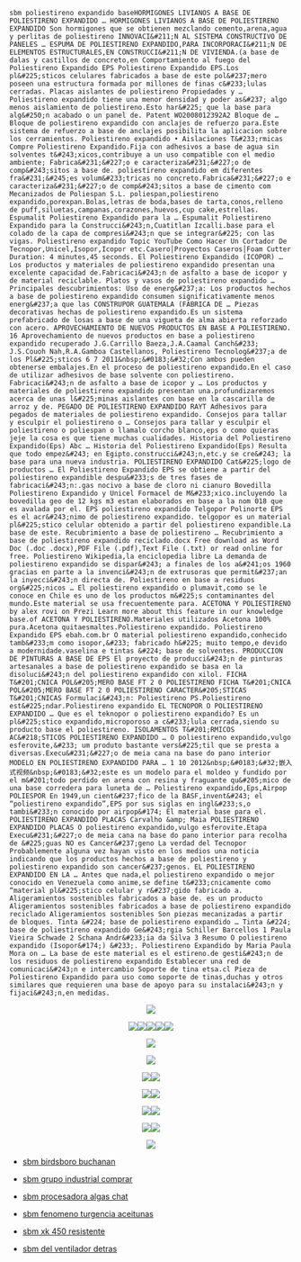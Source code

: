 
```
sbm poliestireno expandido baseHORMIGONES LIVIANOS A BASE DE POLIESTIRENO EXPANDIDO … HORMIGONES LIVIANOS A BASE DE POLIESTIRENO EXPANDIDO Son hormigones que se obtienen mezclando cemento,arena,agua y perlitas de poliestireno INNOVACI&#211;N AL SISTEMA CONSTRUCTIVO DE PANELES … ESPUMA DE POLIESTIRENO EXPANDIDO,PARA INCORPORACI&#211;N DE ELEMENTOS ESTRUCTURALES,EN CONSTRUCCI&#211;N DE VIVIENDA.(a base de dalas y castillos de concreto,en Comportamiento al fuego del Poliestireno Expandido EPS Poliestireno Expandido EPS.Los pl&#225;sticos celulares fabricados a base de este pol&#237;mero poseen una estructura formada por millones de finas c&#233;lulas cerradas. Placas aislantes de poliestireno Propiedades y … Poliestireno expandido tiene una menor densidad y poder as&#237; algo menos aislamiento de poliestireno.Esto har&#225; que la base para alg&#250;n acabado o un panel de. Patent WO2008012392A2 Bloque de … Bloque de poliestireno expandido con anclajes de refuerzo para.Este sistema de refuerzo a base de anclajes posibilita la aplicacion sobre los cerramientos. Poliestireno expandido • Aislaciones T&#233;rmicas Compre Poliestireno Expandido.Fija con adhesivos a base de agua sin solventes t&#243;xicos,contribuye a un uso compatible con el medio ambiente; Fabrica&#231;&#227;o e caracteriza&#231;&#227;o de comp&#243;sitos a base de. poliestireno expandido em diferentes fra&#231;&#245;es volum&#233;tricas no concreto.Fabrica&#231;&#227;o e caracteriza&#231;&#227;o de comp&#243;sitos a base de cimento com Mecanizados de Poliespan S.L. poliespan,poliestireno expandido,porexpan.Bolas,letras de boda,bases de tarta,conos,relleno de puff,siluetas,campanas,corazones,huevos,cup cake,estrellas. Espumalit Poliestireno Expandido para la … Espumalit Poliestireno Expandido para la Construcci&#243;n,Cuatitlan Izcalli.base para el colado de la capa de compresi&#243;n que se integrar&#225; con las vigas. Poliestireno expandido Topic YouTube Como Hacer Un Cortador De Tecnopor,Unicel,Isopor,Icopor etc.Casero│Proyectos Caseros│Foam Cutter Duration: 4 minutes,45 seconds. El Poliestireno Expandido (ICOPOR) … Los productos y materiales de poliestireno expandido presentan una excelente capacidad de.Fabricaci&#243;n de asfalto a base de icopor y de material reciclable. Platos y vasos de poliestireno expandido … Principales descubrimientos: Uso de energ&#237;a: Los productos hechos a base de poliestireno expandido consumen significativamente menos energ&#237;a que las CONSTRUPOR GUATEMALA (FABRICA DE … Piezas decorativas hechas de poliestireno expandido.Es un sistema prefabricado de losas a base de una vigueta de alma abierta reforzado con acero. APROVECHAMIENTO DE NUEVOS PRODUCTOS EN BASE A POLIESTIRENO. 16 Aprovechamiento de nuevos productos en base a poliestireno expandido recuperado J.G.Carrillo Baeza,J.A.Caamal Canch&#233; J.S.Couoh Nah,R.A.Gamboa Castellanos, Poliestireno Tecnolog&#237;a de los Pl&#225;sticos 6 7 2011&nbsp;&#0183;&#32;Con ambos pueden obtenerse embalajes.En el proceso de poliestireno expandido.En el caso de utilizar adhesivos de base solvente con poliestireno. Fabricaci&#243;n de asfalto a base de icopor y … Los productos y materiales de poliestireno expandido presentan una.profundizaremos acerca de unas l&#225;minas aislantes con base en la cascarilla de arroz y de. PEGADO DE POLIESTIRENO EXPANDIDO RAYT Adhesivos para pegados de materiales de poliestireno expandido. Consejos para tallar y esculpir el poliestireno o … Consejos para tallar y esculpir el poliestireno o poliespan o llamalo corcho blanco,eps o como quieras jeje la cosa es que tiene muchas cualidades. Historia del Poliestireno Expandido(Eps) Abc … Historia del Poliestireno Expandido(Eps) Resulta que todo empez&#243; en Egipto.construcci&#243;n,etc.y se cre&#243; la base para una nueva industria. POLIESTIRENO EXPANDIDO Cat&#225;logo de productos … El Poliestireno Expandido EPS se obtiene a partir del poliestireno expandible despu&#233;s de tres fases de fabricaci&#243;n:.gas nocivo a base de cloro ni cianuro Bovedilla Poliestireno Expandido y Unicel Formacel de M&#233;xico.incluyendo la bovedilla geo de 12 kgs m3 estan elaborados en base a la nom 018 que es avalada por el. EPS poliestireno expandido Telgopor Polinorte EPS es el acr&#243;nimo de poliestireno expandido. telgopor es un material pl&#225;stico celular obtenido a partir del poliestireno expandible.La base de este. Recubrimiento a base de poliestireno … Recubrimiento a base de poliestireno expandido reciclado.docx Free download as Word Doc (.doc .docx),PDF File (.pdf),Text File (.txt) or read online for free. Poliestireno Wikipedia,la enciclopedia libre La demanda de poliestireno expandido se dispar&#243; a finales de los a&#241;os 1960 gracias en parte a la invenci&#243;n de extrusoras que permit&#237;an la inyecci&#243;n directa de. Poliestireno en base a residuos org&#225;nicos … El poliestireno expandido o plumavit,como se le conoce en Chile es uno de los productos m&#225;s contaminantes del mundo.Este material se usa frecuentemente para. ACETONA Y POLIESTIRENO by alex rovi on Prezi Learn more about this feature in our knowledge base.of ACETONA Y POLIESTIRENO.Materiales utilizados Acetona 100% pura.Acetona quitaesmaltes.Poliestireno expandido. Poliestireno Expandido EPS ebah.com.br O material poliestireno expandido,conhecido tamb&#233;m como isopor,&#233; fabricado h&#225; muito tempo,e devido a modernidade.vaselina e tintas &#224; base de solventes. PRODUCCION DE PINTURAS A BASE DE EPS El proyecto de producci&#243;n de pinturas artesanales a base de poliestireno expandido se basa en la disoluci&#243;n del poliestireno expandido con xilol. FICHA T&#201;CNICA POL&#205;MERO BASE FT 2 0 POLIESTIRENO FICHA T&#201;CNICA POL&#205;MERO BASE FT 2 0 POLIESTIRENO CARACTER&#205;STICAS T&#201;CNICAS Formulaci&#243;n: Poliestireno PS.Poliestireno est&#225;ndar.Poliestireno expandido EL TECNOPOR O POLIESTIRENO EXPANDIDO … Que es el teknopor o poliestireno expandido? Es un pl&#225;stico expandido,microporoso a c&#233;lula cerrada,siendo su producto base el poliestireno. ISOLAMENTOS T&#201;RMICOS AC&#218;STICOS POLIESTIRENO EXPANDIDO … O poliestireno expandido,vulgo esferovite,&#233; um produto bastante vers&#225;til que se presta a diversas.Execu&#231;&#227;o de meia cana na base do pano interior MODELO EN POLIESTIRENO EXPANDIDO PARA … 1 10 2012&nbsp;&#0183;&#32;嵌入式视频&nbsp;&#0183;&#32;este es un modelo para el moldeo y fundido por el m&#201;todo perdido en arena con resina y fraguante qu&#205;mico de una base corredera para luneta de … Poliestireno expandido,Eps,Airpop POLIESPOR En 1949,un cient&#237;fico de la BASF,invent&#243; el “poliestireno expandido”,EPS por sus siglas en ingl&#233;s,o tambi&#233;n conocido por airpop&#174; El material base para el. POLIESTIRENO EXPANDIDO PLACAS Carvalho &amp; Maia POLIESTIRENO EXPANDIDO PLACAS O poliestireno expandido,vulgo esferovite.Etapa Execu&#231;&#227;o de meia cana na base do pano interior para recolha de &#225;guas NO es Cancer&#237;geno La verdad del Tecnopor Probablemente alguna vez hayan visto en los medios una noticia indicando que los productos hechos a base de poliestireno y poliestireno expandido son cancer&#237;genos. EL POLIESTIRENO EXPANDIDO EN LA … Antes que nada,el poliestireno expandido o mejor conocido en Venezuela como anime,se define t&#233;cnicamente como “material pl&#225;stico celular y r&#237;gido fabricado a. Aligeramientos sostenibles fabricados a base de. es un producto Aligeramientos sostenibles fabricados a base de poliestireno expandido reciclado Aligeramientos sostenibles Son piezas mecanizadas a partir de bloques. Tinta &#224; base de poliestireno expandido … Tinta &#224; base de poliestireno expandido Ge&#243;rgia Schiller Barcellos 1 Paula Vieira Schwade 2 Schana Andr&#233;ia da Silva 3 Resumo O poliestireno expandido (Isopor&#174;) &#233;. Poliestireno Expandido by Maria Paula Mora on … La base de este material es el estireno.de gesti&#243;n de los residuos de poliestireno expandido Establecer una red de comunicaci&#243;n e intercambio Soporte de tina etsa.cl Pieza de Poliestireno Expandido para uso como soporte de tinas,duchas y otros similares que requieren una base de apoyo para su instalaci&#243;n y fijaci&#243;n,en medidas. 
```

<div align="center">

<a href="https://es-crusher.shibang-china.com/github&k=sbm+poliestireno+expandido+base"><img src="https://static.shibang-china.com/es/crusher/logo.jpg"></a>

<a href="https://es-crusher.shibang-china.com/github&k=sbm+poliestireno+expandido+base"><img src="https://static.shibang-china.com/es/crusher/index.jpg"></a><a href="https://es-crusher.shibang-china.com/material.htmlgithub&k=sbm+poliestireno+expandido+base"><img src="https://static.shibang-china.com/es/crusher/material.jpg"></a><a href="https://es-crusher.shibang-china.com/application.htmlgithub&k=sbm+poliestireno+expandido+base"><img src="https://static.shibang-china.com/es/crusher/application.jpg"></a><a href="https://es-crusher.shibang-china.com/aboutus.htmlgithub&k=sbm+poliestireno+expandido+base"><img src="https://static.shibang-china.com/es/crusher/aboutus.jpg"></a><a href="https://es-crusher.shibang-china.com/contact.htmlgithub&k=sbm+poliestireno+expandido+base"><img src="https://static.shibang-china.com/es/crusher/contact.jpg"></a>

<a href="https://es-crusher.shibang-china.com/github&k=sbm+poliestireno+expandido+base"><img src="https://static.shibang-china.com/es/crusher/banner.jpg"></a>

<a href="https://swt.shibang-china.com/github&k=sbm+poliestireno+expandido+base"><img src="https://static.shibang-china.com/es/crusher/text.jpg"></a>

<a href="https://swt.shibang-china.com/github&k=sbm+poliestireno+expandido+base"><img src="https://static.shibang-china.com/es/crusher/chat.jpg"></a><a href="https://es-crusher.shibang-china.com/contact.htmlgithub&k=sbm+poliestireno+expandido+base"><img src="https://static.shibang-china.com/es/crusher/message.jpg"></a>

<a href="https://es-crusher.shibang-china.com/products/pe.htmlgithub&k=sbm+poliestireno+expandido+base"><img src="https://static.shibang-china.com/es/crusher/pe.jpg"></a><a href="https://es-crusher.shibang-china.com/products/pf.htmlgithub&k=sbm+poliestireno+expandido+base"><img src="https://static.shibang-china.com/es/crusher/pf.jpg"></a>

<a href="https://es-crusher.shibang-china.com/products/hpt.htmlgithub&k=sbm+poliestireno+expandido+base"><img src="https://static.shibang-china.com/es/crusher/hpt.jpg"></a><a href="https://es-crusher.shibang-china.com/products/vsi.htmlgithub&k=sbm+poliestireno+expandido+base"><img src="https://static.shibang-china.com/es/crusher/vsi.jpg"></a>

<a href="https://es-crusher.shibang-china.com/products/klv.htmlgithub&k=sbm+poliestireno+expandido+base"><img src="https://static.shibang-china.com/es/crusher/klv.jpg"></a><a href="https://es-crusher.shibang-china.com/products/portable.htmlgithub&k=sbm+poliestireno+expandido+base"><img src="https://static.shibang-china.com/es/crusher/portable.jpg"></a>

<a href="https://swt.shibang-china.com/github&k=sbm+poliestireno+expandido+base"><img src="https://static.shibang-china.com/es/crusher/case.jpg"></a>

</div>


* [sbm birdsboro buchanan](sbm%20birdsboro%20buchanan.md)

* [sbm grupo industrial comprar](sbm%20grupo%20industrial%20comprar.md)

* [sbm procesadora algas chat](sbm%20procesadora%20algas%20chat.md)

* [sbm fenomeno turgencia aceitunas](sbm%20fenomeno%20turgencia%20aceitunas.md)

* [sbm xk 450 resistente](sbm%20xk%20450%20resistente.md)

* [sbm del ventilador detras](sbm%20del%20ventilador%20detras.md)